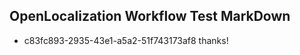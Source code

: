 ## OpenLocalization Workflow Test MarkDown
* c83fc893-2935-43e1-a5a2-51f743173af8 
thanks!<!--HONumber=Mar16_HO4-->
